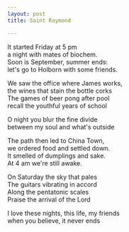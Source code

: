 ```yaml
---
layout: post
title: Saint Raymond

---
```


It started Friday at 5 pm  
a night with mates of biochem.  
Soon is September, summer ends:  
let's go to Holborn with some friends.  

We saw the office where James works,  
the wines that stain the bottle corks  
The games of beer pong after pool  
recall the youthful years of school  

O night you blur the fine divide  
between my soul and what's outside  

The path then led to China Town,  
we ordered food and settled down.  
It smelled of dumplings and sake.  
At 4 am we're still awake.  

On Saturday the sky that pales  
The guitars vibrating in accord  
Along the pentatonic scales  
Praise the arrival of the Lord  

I love these nights, this life, my friends  
when you believe, it never ends  
